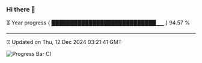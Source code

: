 ### Hi there 👋

⏳ Year progress { ████████████████████████████▁▁ } 94.57 %

---

⏰ Updated on Thu, 12 Dec 2024 03:21:41 GMT

![Progress Bar CI](https://github.com/IshwaranRudhara/GIT-ACTION/workflows/Progress%20Bar%20CI/badge.svg)
